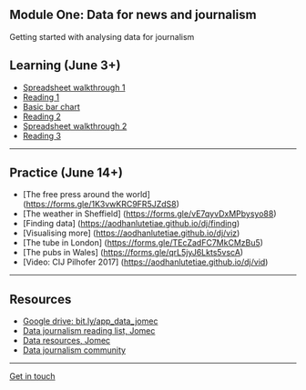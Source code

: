## Module One: Data for news and journalism

Getting started with analysing data for journalism

## Learning (June 3+)

- [Spreadsheet walkthrough 1](https://aodhanlutetiae.github.io/dj/sheets)
- [Reading 1](https://aodhanlutetiae.github.io/dj/reading1)
- [Basic bar chart](https://aodhanlutetiae.github.io/dj/bar)
- [Reading 2](https://aodhanlutetiae.github.io/dj/reading2)
- [Spreadsheet walkthrough 2](https://aodhanlutetiae.github.io/dj/sheets2)
- [Reading 3](https://aodhanlutetiae.github.io/dj/reading3)

---

## Practice (June 14+)

- [The free press around the world] (https://forms.gle/1K3vwKRC9FR5JZdS8)
- [The weather in Sheffield] (https://forms.gle/vE7qyvDxMPbysyo88)
- [Finding data] (https://aodhanlutetiae.github.io/dj/finding)
- [Visualising more] (https://aodhanlutetiae.github.io/dj/viz)
- [The tube in London] (https://forms.gle/TEcZadFC7MkCMzBu5)
- [The pubs in Wales] (https://forms.gle/qrL5jyJ6Lkts5vscA)
- [Video: CIJ Pilhofer 2017] (https://aodhanlutetiae.github.io/dj/vid)

---

## Resources

- [Google drive: bit.ly/app_data_jomec](https://bit.ly/app_data_jomec)
- [Data journalism reading list, Jomec](https://dj-reading.readthedocs.io/en/latest/#)
- [Data resources, Jomec](https://aodhanlutetiae.github.io/j_book/intro.html)
- [Data journalism community](https://aodhanlutetiae.github.io/dj/res)

---

[Get in touch](mailto:odonnella4@cardiff.ac.uk)
